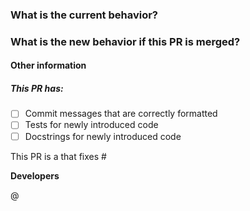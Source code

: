 <!-- A short description can be included here -->
<!-- Please ensure that reviewers are assigned -->

### What is the current behavior?
<!-- You can link to an open issue here -->



### What is the new behavior if this PR is merged?



#### Other information

##### This PR has:

- [ ] Commit messages that are correctly formatted
- [ ] Tests for newly introduced code
- [ ] Docstrings for newly introduced code

This PR is a <!-- REQUIRED: replace this comment with one of ["small change", "feature", "compatibility breaking update", "non-versioned change"] -->
that fixes #<!-- replace this comment with an issue number if applicable -->

**Developers**

@<!-- Include your name, and @ any others responsible for these changes -->
